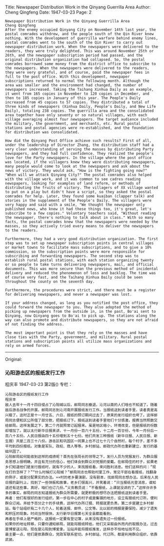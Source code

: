 Title: Newspaper Distribution Work in the Qinyang Guerrilla Area
Author: Cheng Qingfeng
Date: 1947-03-23
Page: 2

    Newspaper Distribution Work in the Qinyang Guerrilla Area
    Cheng Qingfeng
    After the enemy occupied Qinyang City on November 14th last year, the postal comrades withdrew, and the people south of the Qin River knew nothing. With the development of guerrilla warfare behind enemy lines, postal comrades went to the south of the Qin River to carry out newspaper distribution work. When the newspapers were delivered to the readers, they were truly delighted. This was around November 25th or 26th, and the newspaper subscription period had passed, and the original distribution organization had collapsed. So, the postal comrades borrowed some money from the district office to subscribe to the newspapers. When the newspapers were delivered to the readers, they were very grateful, and of course, paid the newspaper fees in full to the post office. With this development, newspaper subscriptions returned to normal the following month. Although the area was smaller and the environment had changed, the number of newspapers increased. Taking the Taihang Xinhua Daily as an example, it went from 165 copies in November to 120 copies in December, and then to 185 copies in January of this year. The People's Daily increased from 45 copies to 57 copies. They distributed a total of three kinds of newspapers (Xinhua Daily, People's Daily, and New Life Daily), totaling 238 copies. The guerrilla area and the consolidated area together have only seventy or so natural villages, with each village averaging almost four newspapers. The target audience included the military, the government, and merchants, etc. Rural postal stations and postal agencies were re-established, and the foundation for distribution was consolidated.

    How did the Qinyang Post Office achieve such results? First of all, under the leadership of Director Zhang, the distribution staff had a very clear understanding of serving the masses by distributing Party newspapers, and they had full confidence. They realized the people's love for the Party newspapers. In the village where the post office was located, if the villagers knew they were distributing newspapers, many people would come to look at the newspapers and ask about the news of victory. They would ask, "How is the fighting going now?" "When will we attack Qinyang City?" The postal comrades also helped with the village work, and it was common to see cadres reading newspapers, looking for examples of land reform, or methods of distributing the fruits of victory. The villagers of XX village wanted to put on a play but didn't have a script, so they asked the postal comrades for help. Later, they found some kuaiban (clapper talk) and stories in the supplement of the People's Daily. The villagers were very happy and said with a smile, "We thought the newspaper only published news, who knew it had these things too, it's great, let's subscribe to a few copies." Voluntary teachers said, "Without reading the newspaper, there's nothing to talk about in class." With so many facts, the postal comrades knew that the newspapers were needed by the masses, so they actively tried every means to deliver the newspapers to the readers.

    Furthermore, they had a very good distribution organization. The first step was to set up newspaper subscription points in central villages or market towns to facilitate mass subscriptions, and to give a 10% commission, so the subscription points were more responsible for subscribing and forwarding newspapers. The second step was to establish rural postal stations, with each station organizing twenty or so people to take turns delivering newspapers, mail, and official documents. This was more secure than the previous method of incidental delivery and reduced the phenomenon of loss and backlog. The time was of course very fast, and the Taihang Xinhua Daily could be seen throughout the county on the seventh day.

    Furthermore, the procedures were strict, and there must be a register for delivering newspapers, and never a newspaper was lost.

    If your address changed, as long as you notified the post office, they could forward the newspaper to you. They also adopted the method of picking up newspapers from the outside in, in the past, Bo'ai sent to Qinyang, now Qinyang goes to Bo'ai to pick up. The stations along the way can also promote and distribute newspapers, so they are not afraid of not finding the address.

    The most important point is that they rely on the masses and have close ties with the Party, government, and military. Rural postal stations and subscription points all utilize mass organizations and rely on armed forces.



<hr /> 

Original: 


### 沁阳游击区的报纸发行工作
程庆丰
1947-03-23
第2版()
专栏：

    沁阳游击区的报纸发行工作
    程庆丰
    敌人去年十一月十四日侵占了沁阳城以后，邮局同志撤退，沁河以南的人们啥也不知道了。随着敌后游击战争的开展，邮局同志到沁河南开展报纸发行工作。当报纸送到读者手里，读者真是高兴极了。这时正是十一月廿五、六日，报纸的预订期间过去了，原来的发行组织也垮了。这样邮局同志便和区公所借了部分款，把报纸订下。报纸送到读者手里他们十分感激，报费当然照数交给邮局。这样发展之下，第二个月就照常订起报来。虽是地区缩小，环境改变，但是报纸的份数却增加了。就以太行新华日报来讲，十一月份一百六十五份，十二月一百廿份，今年一月份后一百八十五份。人民日报由四十五份增到五十七份。他们共发三种报纸（新华日报、人民日报、新生报）共是二百三十八份。游击区和巩固区一同算上也不过七十几个自然村，每个村子，差不多平均到四份报纸。对象是军队、政权、商人等等。乡村邮站、邮政代办所也重新建立，发行的基础巩固了。
    沁阳邮局如何能收到这样的成绩呢？首先在张局长的领导之下，发行人员为党报发行，为群众服务思想上很明确，并且有充分的信心，他们体会到群众对党报的爱戴。在邮局住的村子，如果老乡们知道他们是发行报纸时，就有不少的人，来找报纸看，来问胜利消息。他们这样的问：“现在打的怎样了？”“什么时候打沁阳城？”邮局同志也帮助村里工作，常见干部在看报纸，找翻身的例子，或是分配果实的办法。××村的老乡要演剧，没有剧本，找邮局同志想办法。后来在人民日报的副刊上，找到了一些快板和故事，老乡们很高兴，并笑着说：“只当报纸光登消息，谁知道还有这些事，真好，咱们也订几份。”义务教员说：“不看报纸，上课就没讲的了。”这样许许多多的事实，邮局的同志知道报纸为群众所需要，就更积极的想尽办法把报纸送到读者手里。
    再者：他们有很好的发行组织，第一步在中心的村子或是集镇的地方，设立有报纸代订所，便利群众订阅。并给予百分之十的手续费，这样代办所订报、转报就更负责。第二步是建立乡村邮站，每个站组织有二十几个人，轮着送报、邮件、公文等。比以前的捎报是要保险，减少了遗失和积压的现象。时间当然很快，太行新华日报第七天全县都能看到。
    再者在手续上是严格的，送报纸一定要有登记簿，从来没有遗失过一份报纸。
    如果你的地址转移，只要你通知邮局，就能将报纸转给。他们又采取由外而内的取报办法，过去是博爱送沁阳，现在是沁阳到博爱拿。沿站并能将报纸推发，这样亦不怕地址找不见。
    最主要一点，他们是依靠群众，党政军联系密切。乡村邮站、代订所，都是利用群众组织，依靠武装。
